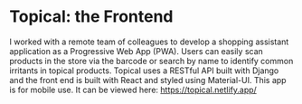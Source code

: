 # Topical: the Frontend

I worked with a remote team of colleagues to develop a shopping assistant application as a Progressive Web App (PWA). Users can easily scan products in the store via the barcode or search by name to identify common irritants in topical products. Topical uses a RESTful API built with Django and the front end is built with React and styled using Material-UI. This app is for mobile use.
It can be viewed here: https://topical.netlify.app/
